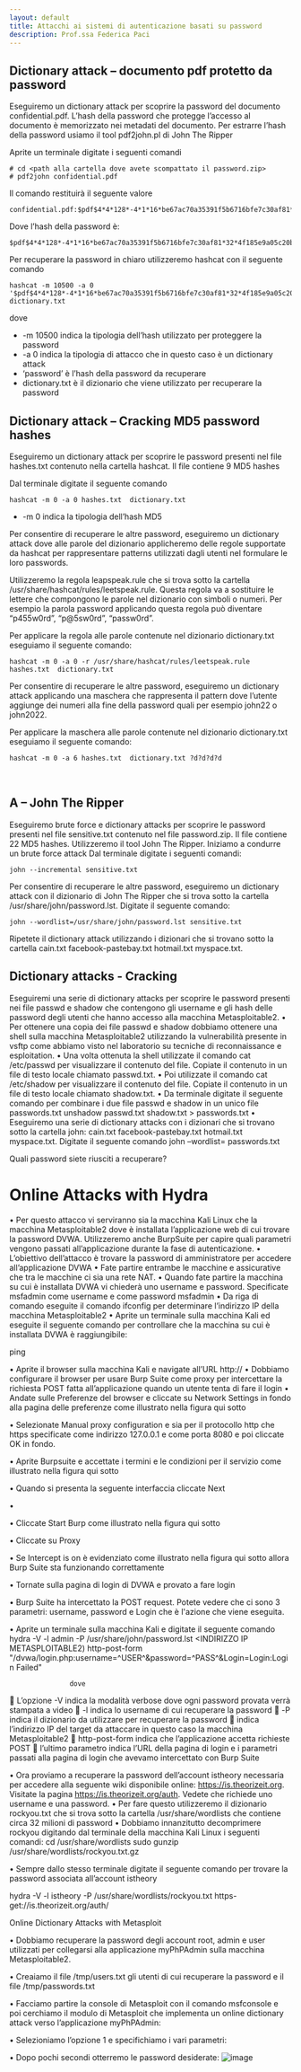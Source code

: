 ```yaml
---
layout: default
title: Attacchi ai sistemi di autenticazione basati su password
description: Prof.ssa Federica Paci
---
```


## Dictionary attack – documento pdf protetto da password

Eseguiremo un dictionary attack per scoprire la password del documento confidential.pdf.  L’hash della password che protegge l’accesso al documento è memorizzato nei metadati del documento. Per estrarre l’hash della password usiamo il tool pdf2john.pl di John The Ripper

Aprite un terminale digitate i seguenti comandi
```
# cd <path alla cartella dove avete scompattato il password.zip>
# pdf2john confidential.pdf
```
Il comando restituirà il seguente valore

```
confidential.pdf:$pdf$4*4*128*-4*1*16*be67ac70a35391f5b6716bfe7c30af81*32*4f185e9a05c20bf7eb9aceea2d1e3a7d00000000000000000000000000000000*32*a6454eaef509a12ad3f3d3caaafe8acd835b0be4f56ceb5ac5dc733d9b838a4f
```
Dove l’hash della password è:
```
$pdf$4*4*128*-4*1*16*be67ac70a35391f5b6716bfe7c30af81*32*4f185e9a05c20bf7eb9aceea2d1e3a7d00000000000000000000000000000000*32*a6454eaef509a12ad3f3d3caaafe8acd835b0be4f56ceb5ac5dc733d9b838a4f
```
Per recuperare la password in chiaro utilizzeremo hashcat con il seguente comando
```
hashcat -m 10500 -a 0 '$pdf$4*4*128*-4*1*16*be67ac70a35391f5b6716bfe7c30af81*32*4f185e9a05c20bf7eb9aceea2d1e3a7d00000000000000000000000000000000*32*a6454eaef509a12ad3f3d3caaafe8acd835b0be4f56ceb5ac5dc733d9b838a4f' dictionary.txt
```
dove 
*	-m 10500 indica la tipologia dell’hash utilizzato per proteggere la password
*	-a 0 indica la tipologia di attacco che in questo caso è un dictionary attack
*	‘password’ è l’hash della password da recuperare
*	dictionary.txt è il dizionario che viene utilizzato per recuperare la password
 

## Dictionary attack – Cracking MD5 password hashes 

Eseguiremo un dictionary attack per scoprire le password presenti nel file hashes.txt contenuto nella cartella hashcat. Il file contiene 9 MD5 hashes

Dal terminale digitate il seguente comando
```
hashcat -m 0 -a 0 hashes.txt  dictionary.txt
```
* -m 0 indica la tipologia dell’hash MD5
  
Per consentire di recuperare le altre password, eseguiremo un dictionary attack dove alle parole del dizionario applicheremo delle regole supportate da hashcat per rappresentare  patterns utilizzati dagli utenti nel formulare le loro passwords.

Utilizzeremo la regola leapspeak.rule che si trova sotto la cartella /usr/share/hashcat/rules/leetspeak.rule. Questa regola va a sostituire le lettere che compongono le parole nel dizionario con simboli o numeri. Per esempio la parola password applicando questa regola può diventare “p455w0rd”, “p@5sw0rd”, “passw0rd”.

Per applicare la regola alle parole contenute nel dizionario dictionary.txt eseguiamo il seguente comando:
```
hashcat -m 0 -a 0 -r /usr/share/hashcat/rules/leetspeak.rule hashes.txt  dictionary.txt
```
Per consentire di recuperare le altre password, eseguiremo un dictionary attack applicando una maschera che rappresenta il pattern dove l’utente aggiunge dei numeri alla fine della password quali per esempio john22 o john2022.

Per applicare la maschera alle parole contenute nel dizionario dictionary.txt eseguiamo il seguente comando:
```
hashcat -m 0 -a 6 hashes.txt  dictionary.txt ?d?d?d?d
```
 
## A –  John The Ripper

Eseguiremo brute force e dictionary attacks per scoprire le password presenti nel file sensitive.txt contenuto nel file password.zip. Il file contiene 22 MD5 hashes. Utilizzeremo il tool John The Ripper. Iniziamo a condurre un brute force attack
Dal terminale digitate i seguenti comandi:
```
john --incremental sensitive.txt
```
Per consentire di recuperare le altre password, eseguiremo un dictionary attack con il dizionario di John The Ripper che si trova sotto la cartella /usr/share/john/password.lst. Digitate il seguente comando:
```
john --wordlist=/usr/share/john/password.lst sensitive.txt
```

Ripetete il dictionary attack utilizzando i dizionari che si trovano sotto la cartella cain.txt  facebook-pastebay.txt  hotmail.txt  myspace.txt.

## Dictionary attacks - Cracking 
Eseguiremi una serie di dictionary attacks per scoprire le password presenti nei file passwd e shadow  che contengono gli username e gli hash delle password degli utenti che hanno accesso alla macchina Metasploitable2. 
•	Per ottenere una copia dei file passwd e shadow dobbiamo ottenere una shell sulla macchina Metasploitable2 utilizzando la vulnerabilità presente in vsftp come abbiamo visto nel laboratorio su tecniche di reconnaissance e esploitation.
•	Una volta ottenuta la shell utilizzate il comando cat /etc/passwd per visualizzare  il contenuto del file. Copiate il contenuto in un file di testo locale chiamato passwd.txt.
•	Poi utilizzate il comando cat /etc/shadow per visualizzare  il contenuto del file. Copiate il contenuto in un file di testo locale chiamato shadow.txt.
•	Da terminale digitate il seguente comando per combinare i due file passwd e shadow in un unico file passwords.txt
unshadow passwd.txt shadow.txt > passwords.txt
•	Eseguiremo una serie di dictionary attacks con i dizionari che si trovano sotto la cartella john: cain.txt  facebook-pastebay.txt  hotmail.txt  myspace.txt. Digitate il seguente comando
john –wordlist=<dizionario sotto la cartella john> passwords.txt

Quali password siete riusciti a recuperare?
 

# Online Attacks with Hydra

•	Per questo attacco vi serviranno sia la macchina Kali Linux che la macchina Metasploitable2 dove è installata l’applicazione web di cui trovare la password DVWA. Utilizzeremo anche BurpSuite per capire quali parametri vengono passati all’applicazione durante la fase di autenticazione.
•	L’obiettivo dell’attacco è trovare la password di amministratore per accedere all’applicazione DVWA
•	Fate partire entrambe le macchine e assicurative che tra le macchine ci sia una rete NAT.
•	Quando fate partire la macchina su cui è installata DVWA  vi chiederà uno username e password. Specificate msfadmin come username e come password msfadmin
•	Da riga di comando eseguite il comando ifconfig per determinare l’indirizzo IP della macchina Metasploitable2
•	Aprite un terminale sulla macchina Kali ed eseguite il seguente comando per controllare che la macchina su cui è installata DVWA è raggiungibile:

ping <INDIRIZZO IP METASPLOITABLE2>

•	Aprite il browser sulla macchina Kali e navigate all’URL http://<INDIRIZZO IP METASPLOITABLE2>
•	Dobbiamo configurare il browser per usare Burp Suite come proxy per intercettare la richiesta POST fatta all’applicazione quando un utente tenta di fare il login
•	Andate sulle Preferenze del browser e cliccate su Network Settings in fondo alla pagina delle preferenze come illustrato nella figura qui sotto

 


•	Selezionate Manual proxy configuration e sia per il protocollo http che https specificate come indirizzo 127.0.0.1 e come porta 8080 e poi cliccate OK in fondo.
 
•	Aprite Burpsuite e accettate i termini e le condizioni per il servizio come illustrato nella figura qui sotto
 

•	Quando si presenta la seguente interfaccia cliccate Next 

•	 












•	Cliccate Start Burp come illustrato nella figura qui sotto
 

•	Cliccate su Proxy 

 





•	Se Intercept is on è evidenziato come illustrato nella figura qui sotto allora Burp Suite sta funzionando correttamente

 

•	Tornate sulla pagina di login di DVWA e provato a fare login

 





•	Burp Suite ha intercettato la POST request. Potete vedere che ci sono 3 parametri: username, password e Login che è l'azione che viene eseguita.
 
•	Aprite un terminale sulla macchina Kali e digitate il seguente comando
hydra -V -l admin -P /usr/share/john/password.lst <INDIRIZZO IP METASPLOITABLE2) http-post-form "/dvwa/login.php:username=^USER^&password=^PASS^&Login=Login:Login Failed"

                   dove 
	L’opzione -V indica la modalità verbose dove ogni password provata verrà stampata a video
	-l indica lo username di cui recuperare la password
	-P indica il dizionario da utilizzare per recuperare la password
	 indica l’indirizzo IP del target da attaccare in questo caso la macchina Metasploitable2
	http-post-form indica che l’applicazione accetta richieste POST
	l’ultimo parametro indica l’URL della pagina di login e i parametri passati alla pagina di login che avevamo intercettato con Burp Suite

•	Ora proviamo a recuperare la password  dell’account istheory necessaria per accedere alla seguente wiki disponibile online: https://is.theorizeit.org. Visitate la pagina https://is.theorizeit.org/auth. Vedete che richiede uno username e una password. 
•	Per fare questo utilizzeremo il dizionario rockyou.txt che si trova sotto la cartella /usr/share/wordlists che contiene circa 32 milioni di password
•	Dobbiamo innanzitutto decomprimere rockyou digitando dal terminale della macchina Kali Linux i seguenti comandi: 
	cd /usr/share/wordlists
	sudo gunzip /usr/share/wordlists/rockyou.txt.gz

•	Sempre dallo stesso terminale digitate il seguente comando per trovare la password associata all’account istheory

hydra -V -l istheory -P /usr/share/wordlists/rockyou.txt https-get://is.theorizeit.org/auth/

Online Dictionary Attacks with Metasploit

•	Dobbiamo recuperare la password degli account root,  admin e user utilizzati per collegarsi alla applicazione myPhPAdmin sulla macchina Metasploitable2.

•	Creaiamo il file /tmp/users.txt gli utenti di cui recuperare la password e il file /tmp/passwords.txt 

 


















•	Facciamo partire la console di Metasploit  con il comando msfconsole e poi cerchiamo il modulo di Metasploit che implementa un online dictionary attack verso l’applicazione myPhPAdmin:

 

•	Selezioniamo l’opzione 1 e specifichiamo i vari parametri:
 
•	Dopo pochi secondi otterremo le password desiderate:
![image](https://github.com/cybersecurityactivitiesunivr/cybersecurityunivr/assets/173290227/555a81fd-e345-4008-9bbb-63ce1164eef9)

